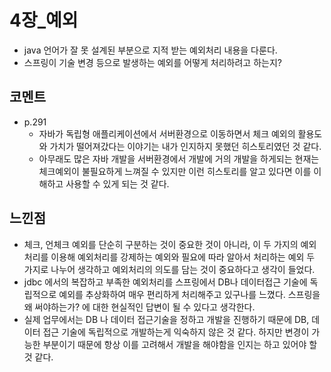 # 4장_예외
- java 언어가 잘 못 설계된 부분으로 지적 받는 예외처리 내용을 다룬다.
- 스프링이 기술 변경 등으로 발생하는 예외를 어떻게 처리하려고 하는지?
## 코멘트
- p.291
	- 자바가 독립형 애플리케이션에서 서버환경으로 이동하면서 체크 예외의 활용도와 가치가 떨어져갔다는 이야기는 내가 인지하지 못했던 히스토리였던 것 같다.
	- 아무래도 많은 자바 개발을 서버환경에서 개발에 거의 개발을 하게되는 현재는 체크예외이 불필요하게 느껴질 수 있지만 이런 히스토리를 알고 있다면 이를 이해하고 사용할 수 있게 되는 것 같다.
## 느낀점
- 체크, 언체크 예외를 단순히 구분하는 것이 중요한 것이 아니라, 이 두 가지의 예외처리를 이용해 예외처리를 강제하는 예외와 필요에 따라 알아서 처리하는 예외 두 가지로 나누어 생각하고 예외처리의 의도를 담는 것이 중요하다고 생각이 들었다.
- jdbc 에서의 복잡하고 부족한 예외처리를 스프링에서 DB나 데이터접근 기술에 독립적으로 예외를 추상화하여 매우 편리하게 처리해주고 있구나를 느꼈다. 스프링을 왜 써야하는가? 에 대한 현실적인 답변이 될 수 있다고 생각한다.
- 실제 업무에서는 DB 나 데이터 접근기술을 정하고 개발을 진행하기 때문에 DB, 데이터 접근 기술에 독립적으로 개발하는게 익숙하지 않은 것 같다. 하지만 변경이 가능한 부분이기 때문에 항상 이를 고려해서 개발을 해야함을 인지는 하고 있어야 할 것 같다.